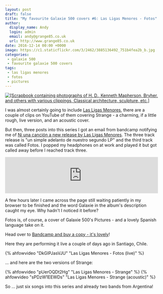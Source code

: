 ```yaml
---
layout: post
draft: false
title: "My favourite Galaxie 500 covers #6: Las Ligas Menores - Fotos"
author:
  display_name: Andy
  login: admin
  email: andy@grange85.co.uk
  url: http://www.grange85.co.uk
date: 2016-12-14 00:00 +0000
image: https://c1.staticflickr.com/3/2462/3885136492_751b4fea2b_b.jpg
categories:
 - galaxie 500
 - favourite galaxie 500 covers
tags:
 - las ligas menores
 - fotos
 - pictures
---
```

<a data-flickr-embed="true"  href="https://www.flickr.com/photos/beinecke_library/3885136492/in/album-72157622105638953/" title="[Scrapbook containing photographs of H. D., Kenneth Mapherson, Bryher, and others with various clippings, Classical architecture, sculpture, etc.]"><img src="https://c5.staticflickr.com/3/2462/3885136492_751b4fea2b_b.jpg" alt="[Scrapbook containing photographs of H. D., Kenneth Mapherson, Bryher, and others with various clippings, Classical architecture, sculpture, etc.]"></a>
<p class="lead">I was almost certainly going to include <a href="https://www.facebook.com/lasligasmenores/">Las Ligas Menores</a>, there are a couple of clips on YouTube of them covering Strange - a charming, if a little rough, live version, and an acoustic cover.</p>
<p>But then, three posts into this series I got an email from bandcamp notifying me of <a href="https://lasligasmenores.bandcamp.com/album/ni-una-canci-n">Ni una canción a new release by Las Ligas Menores</a>. The three track release is "un simple adelanto de nuestro segundo LP" and the third track was called Fotos. I popped my headphones on at work and played it but got called away before I reached track three.</p>
<iframe style="border: 0; width: 100%; height: 120px;" src="https://bandcamp.com/EmbeddedPlayer/album=2530368880/size=large/bgcol=ffffff/linkcol=0687f5/tracklist=false/artwork=small/track=3825478919/transparent=true/" seamless><a href="http://lasligasmenores.bandcamp.com/album/ni-una-canci-n">Ni una canción by Las Ligas Menores</a></iframe>
<p>A few hours later I came across the page still waiting patiently in my browser to be finished and the word Galaxie in the album's description caught my eye. Why hadn't I noticed it before?</p>
<p>Fotos is, of course, a cover of Galaxie 500's Pictures - and a lovely Spanish language take on it.</p>
<p>Head over to <a href="https://lasligasmenores.bandcamp.com/album/ni-una-canci-n">Bandcamp and buy a copy - it's lovely</a>!</p>
<p>Here they are performing it live a couple of days ago in Santiago, Chile.</p>
{% ahfowvideo "DkGIPJasVJU" "Las Ligas Menores - Fotos (live)" %}
<p>&hellip; and here are the two versions of Strange:</p>
{% ahfowvideo "pUerOQDt2Hg" "Las Ligas Menores - Strange" %}
{% ahfowvideo "sPDzW1EEWDs" "Las Ligas Menores - Strange (acoustic)" %}
<p>So &hellip; just six songs into this series and already two bands from Argentina!</p>
